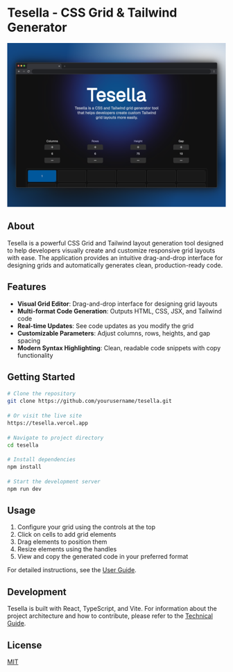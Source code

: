 # Tesella - CSS Grid & Tailwind Generator

![Tesella Screenshot](public/tesella.png)

## About

Tesella is a powerful CSS Grid and Tailwind layout generation tool designed to help developers visually create and customize responsive grid layouts with ease. The application provides an intuitive drag-and-drop interface for designing grids and automatically generates clean, production-ready code.

## Features

- **Visual Grid Editor**: Drag-and-drop interface for designing grid layouts
- **Multi-format Code Generation**: Outputs HTML, CSS, JSX, and Tailwind code
- **Real-time Updates**: See code updates as you modify the grid
- **Customizable Parameters**: Adjust columns, rows, heights, and gap spacing
- **Modern Syntax Highlighting**: Clean, readable code snippets with copy functionality

## Getting Started

```bash
# Clone the repository
git clone https://github.com/yourusername/tesella.git

# Or visit the live site
https://tesella.vercel.app

# Navigate to project directory
cd tesella

# Install dependencies
npm install

# Start the development server
npm run dev
```

## Usage

1. Configure your grid using the controls at the top
2. Click on cells to add grid elements
3. Drag elements to position them
4. Resize elements using the handles
5. View and copy the generated code in your preferred format

For detailed instructions, see the [User Guide](src/docs/user-guide.md).

## Development

Tesella is built with React, TypeScript, and Vite. For information about the project architecture and how to contribute, please refer to the [Technical Guide](src/docs/technical-guide.md).

## License

[MIT](LICENSE)

